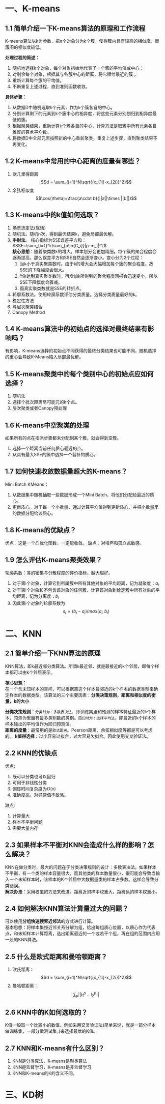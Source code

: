 # 一、K-means
## 1.1 简单介绍一下K-means算法的原理和工作流程
K-means算法以k为参数，把n个对象分为k个簇，使得簇内具有较高的相似度，而簇间的相似度较低。<br>

**处理过程的简述：**<br>
1. 随机地选择k个对象，每个对象初始地代表了一个簇的平均值或中心；
2. 对剩余每个对象，根据其与各簇中心的距离，将它赋给最近的簇；
3. 重新计算每个簇的平均值。
4. 不断重复上述过程，直到准则函数收敛。

**具体步骤：**<br>
1. 从数据D中随机选取k个元素，作为k个簇各自的中心。
2. 分别计算剩下的元素到k个簇中心的相异度，将这些元素分别划归到相异度最低的簇。
3. 根据聚类结果，重新计算k个簇各自的中心，计算方法是取簇中所有元素各自维度的算术平均数。
4. 将数据D中全部元素按照新的中心重新聚类，重复上述步骤，直到聚类结果不再变化。

## 1.2 K-means中常用的中心距离的度量有哪些？
1. 欧几里得距离
   $$d = \sum_{i=1}^N\sqrt{(x_{1i}-x_{2i})^2}$$
2. 余弦相似度
   $$\cos(\theta)=\frac{a\cdot b}{||a||\times ||b||}$$

## 1.3 K-means中的k值如何选取？
1. 场景选定法(屁话)
2. 随机法。随机n次，得到最优结果k，避免局部最优解。
3. **手肘法**。
   核心指标为SSE误差平方和：$SSE=\sum_{i=1}^k\sum_{p\in{C_i}}|p-m_i|^2$<br>
   **核心思想**：随着聚类数k的增大，样本划分会更加精细，每个簇的聚合程度会逐渐提高，那么误差平方和SSE自然会逐渐变小。变小分为2个过程：<br>
   1. 当k小于真实聚类数时，由于k的增大会大幅增加每个簇的聚合程度，故SSE的下降幅度会很大。
   2. 当k达到真实聚类数时，再增加k所得到的聚合程度回报会迅速变小，所以SSE下降幅度会骤减。
   3. 而真实聚类数就是SSE的转折点。
4. 轮廓系数法。使用轮廓系数评估分类质量，选择分类质量最好的k。
5. 稳定性方法
6. 与层次聚类结合
7. Canopy Method

## 1.4 K-means算法中的初始点的选择对最终结果有影响吗？
有影响，K-means选择的初始点不同获得的最终分类结果也可能不同，随机选择的重心会导致K-Means陷入局部最优解。

## 1.5 K-means聚类中的每个类别中心的初始点应如何选择？
1. 随机法
2. 选择个批次距离尽可能元的k个点。
3. 层次聚类或者Canopy预处理

## 1.6 K-means中空聚类的处理
如果所有的点在指派步骤都未分配到某个簇，就会得到空簇。
1. 选择一个距离当前任何质心最远的点。
2. 从具有最大SSE的簇中选择一个替补的质心。

## 1.7 如何快速收敛数据量超大的K-means？
Mini Batch KMeans：
1. 从数据集中随机抽取一些数据形成一个Mini Batch，将他们分配给最近的质心。
2. 更新质心。对于每一个小批量，通过计算平均值得到更新质心，并把小批量里的数据分配给该质心。

## 1.8 K-means的优缺点？
优点：这是一个凸优化函数，一定能收敛。
缺点：对噪声和孤立点敏感。

## 1.9 怎么评估K-means聚类效果？
轮廓系数：类的密集与分散程度的评价指标。越大越好。
1. 对于第i个对象，计算它到所属簇中所有其他对象的平均距离，记为凝聚度：$a_i$
2. 对于第i个对象和不包含该对象的任何簇，计算该对象到给定簇中所有对象的平均距离，记为分离度：$b_i$
3. 因此第i个对象的轮廓系数为
   $$s_i = (b_i-a_i)/max(a_i, b_i)$$

# 二、KNN
## 2.1 简单介绍一下KNN算法的原理
KNN算法，即k最近邻分类算法。所谓k最近邻，就是最接近的k个邻居，即每个样本都可以由k个邻居表示。<br>

**核心思想：**<br>
在一个含未知样本的空间，可以根据离这个样本最邻近的k个样本的数据类型来确定样本的数据类型。该算法的三个主要因素：**分类决策规则，距离和相似度的衡量，k的大小**<br>

**分类决策规则**：`分类时为：多数表决法`，即训练集里和预测的样本特征最近的k个样本，预测为里面有最多类别数的类别。`回归时为：选择平均法`，即最近的k个样本的样本输出的平均值作为回归预测值。<br>
**距离的度量**：最常用的是`欧式距离`。Pearson距离，余弦相似度等都是可以考虑的。
**k值得选择**：过小容易过拟合，过大容易欠拟合。因此使用交叉验证法。

## 2.2 KNN的优缺点
优点:<br>
1. 既可以分类也可以回归
2. 可用于非线性分类
3. 训练时间复杂度为O(n)
4. 准确度高。对异常值不敏感。<br>

缺点:<br>
1. 计算量大
2. 样本不平衡问题
3. 需要大量内存

## 2.3 如果样本不平衡对KNN会造成什么样的影响？怎么解决？
KNN在做分类时，最大的问题在于分类决策规则的设计：多数表决法。如果样本不平衡，有一个类的样本容量很大，而其他类的样本数量很小，很可能会导致当输入一个未知样本时，该样本的K个邻居中大数据量类的样本占多数。这样会导致分类错误。<br>
**解决办法**：采用权值的方法来改进。距离近的样本权重大，距离远的样本权重小。

## 2.4 如何解决KNN算法计算量过大的问题？
可以使用**分组快速搜索近邻法**的方式进行计算。<br>
基本思想：将样本集按近邻关系分解为组，给出每组质心位置，以质心作为代表点，和未知样本计算距离，选出距离最近的一个或若干个组，再在组的范围内应用一般的KNN算法。

## 2.5 什么是欧式距离和曼哈顿距离？
1. 欧氏距离：
   $$d = \sum_{i=1}^N\sqrt{(x_{1i}-x_{2i})^2}$$
2. 曼哈顿距离：
   $$\sum_p||I_1^p-I_2^p||$$

## 2.6 KNN中的K如何选取的？
K值一般取一个比较小的数值，例如采用交叉验证法(简单来说，就是一部分样本做训练集，一部分做测试集。)来选择最优的K值。

## 2.7 KNN和K-means有什么区别？
1. KNN是分类算法，K-means是聚类算法
2. KNN是监督学习，K-means是非监督学习
3. KNN和K-means的K的含义不同。

# 三、KD树